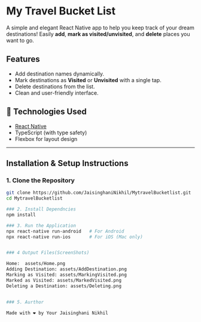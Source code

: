 # My Travel Bucket List

A simple and elegant React Native app to help you keep track of your dream destinations! Easily **add**, **mark as visited/unvisited**, and **delete** places you want to go.

## Features

- Add destination names dynamically.
- Mark destinations as **Visited** or **Unvisited** with a single tap.
- Delete destinations from the list.
- Clean and user-friendly interface.

## 🚀 Technologies Used

- [React Native](https://reactnative.dev/)
- TypeScript (with type safety)
- Flexbox for layout design

---

##  Installation & Setup Instructions

### 1. Clone the Repository

```bash
git clone https://github.com/JaisinghaniNikhil/MytravelBucketlist.git
cd MytravelBucketlist

### 2. Install Dependncies
npm install

### 3. Run the Application
npx react-native run-android   # For Android
npx react-native run-ios       # For iOS (Mac only)


### 4 Output Files(ScreenShots)

Home:  assets/Home.png
Adding Destination: assets/AddDestination.png
Marking as Visited: assets/MarkingVisited.png
Marked as Visited: assets/MarkedVisited.png
Deleting a Destination: assets/Deleting.png


### 5. Aurthor

Made with ❤️ by Your Jaisinghani Nikhil
